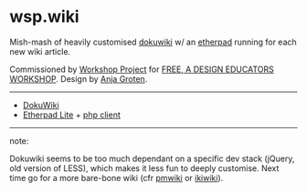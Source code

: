 wsp.wiki
========

Mish-mash of heavily customised [dokuwiki](https://www.dokuwiki.org/dokuwiki#) w/ an [etherpad](http://etherpad.org) running for each new wiki article.

Commissioned by [Workshop Project](http://www.workshopproject.org) for [FREE, A DESIGN EDUCATORS WORKSHOP](https://workshopproject.wiki). Design by [Anja Groten](http://anjagroten.com).

* * *

* [DokuWiki](https://github.com/splitbrain/dokuwiki)
* [Etherpad Lite](https://github.com/ether/etherpad-lite) + [php client](https://github.com/tomnomnom/etherpad-lite-client)

* * *

note: 

Dokuwiki seems to be too much dependant on a specific dev stack (jQuery, old version of LESS), which makes it less fun to deeply customise. Next time go for a more bare-bone wiki (cfr [pmwiki](http://www.pmwiki.org) or [ikiwiki](http://ikiwiki.info)).